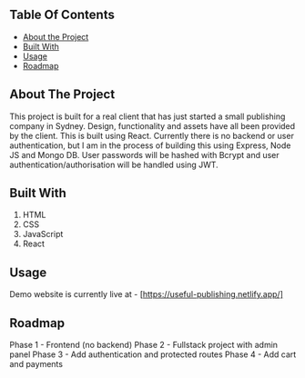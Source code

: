 ## Table Of Contents

* [About the Project](#about-the-project)
* [Built With](#built-with)
* [Usage](#usage)
* [Roadmap](#roadmap)

## About The Project

This project is built for a real client that has just started a small publishing company in Sydney. Design, functionality and assets have all been provided by the client. This is built using React. Currently there is no backend or user authentication, but I am in the process of building this using Express, Node JS and Mongo DB. User passwords will be hashed with Bcrypt and user authentication/authorisation will be handled using JWT.

## Built With

1. HTML
2. CSS
3. JavaScript
4. React

## Usage

Demo website is currently live at - [https://useful-publishing.netlify.app/]

## Roadmap

Phase 1 - Frontend (no backend)
Phase 2 - Fullstack project with admin panel
Phase 3 - Add authentication and protected routes
Phase 4 - Add cart and payments
